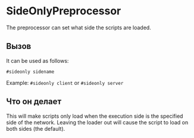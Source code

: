 # SideOnlyPreprocessor

The preprocessor can set what side the scripts are loaded.

## Вызов

It can be used as follows:

`#sideonly sidename`

Example: `#sideonly client` or `#sideonly server`

## Что он делает

This will make scripts only load when the execution side is the specified side of the network. Leaving the loader out will cause the script to load on both sides (the default).
